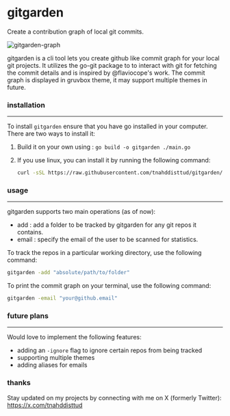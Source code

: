# gitgarden
Create a contribution graph of local git commits.

![gitgarden-graph](https://github.com/user-attachments/assets/a1e8b418-cc9c-4a73-a2d5-af05dc99825a)


gitgarden is a cli tool lets you create github like commit graph for your local git projects. It utilizes the go-git package to to interact with git for fetching the commit details and is inspired by @flaviocope's work. The commit graph is displayed in gruvbox theme, it may support multiple themes in future.



### installation
---
To install `gitgarden` ensure that you have go installed in your computer. There are two ways to install it: 
1. Build it on your own using : `go build -o gitgarden ./main.go`

2. If you use linux, you can install it by running the following command:
    ```bash
    curl -sSL https://raw.githubusercontent.com/tnahddisttud/gitgarden/main/install.sh | bash
    ```


### usage
---
gitgarden supports two main operations (as of now): 

- add <path>: add a folder to be tracked by gitgarden for any git repos it contains.
- email <email>: specify the email of the user to be scanned for statistics.


To track the repos in a particular working directory, use the following command:
```bash
gitgarden -add "absolute/path/to/folder"
```


To print the commit graph on your terminal, use the following command:
```bash
gitgarden -email "your@github.email"
```


### future plans
---
Would love to implement the following features:

- adding an `-ignore` flag to ignore certain repos from being tracked
- supporting multiple themes
- adding aliases for emails

### thanks
Stay updated on my projects by connecting with me on X (formerly Twitter): https://x.com/tnahddisttud
